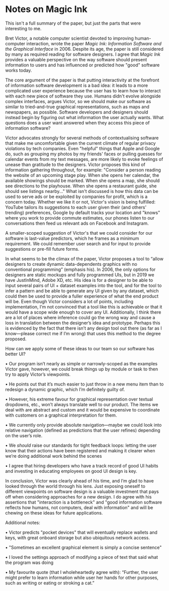 # Notes on Magic Ink
This isn't a full summary of the paper, but just the parts that were interesting to me.

Bret Victor, a notable computer scientist devoted to improving human-computer interaction, wrote the paper *Magic Ink: Information Software and the Graphical Interface* in 2006. Despite its age, the paper is still considered by many as required reading for software designers. I agree that *Magic Ink* provides a valuable perspective on the way software should present information to users and has influenced or predicted how "good" software works today.

The core argument of the paper is that putting interactivity at the forefront of information software development is a bad idea: it leads to a more complicated user experience because the user has to learn how to interact with each new piece of software they use. Humans didn't evolve alongside complex interfaces, argues Victor, so we should make our software as similar to tried-and-true graphical representations, such as maps and newspapers, as possible.
Software developers and designers should instead begin by figuring out what information the user actually wants. What questions does a user want answered when they access this piece of information software?

Victor advocates strongly for several methods of contextualising software that make me uncomfortable given the current climate of regular privacy violations by tech companies. Even "helpful" things that Apple and Google do, such as grouping my photos by my friends' faces or pulling guesses for calendar events from my text messages, are more likely to evoke feelings of unease than gratitude to the designers. Victor proposes this kind of information gathering throughout, for example: "Consider a person reading the website of an upcoming stage play. When she opens her calendar, the available showings should be marked. When she opens a map, she should see directions to the playhouse. When she opens a restaurant guide, she should see listings nearby..." What isn't discussed is how this data can be used to serve ads or be exploited by companies for profit, which is a concern today. Whether we like it or not, Victor's vision is being fulfilled: YouTube tailors its suggestions to each user given their (and others' trending) preferences, Google by default tracks your location and "knows" where you work to provide commute estimates, our phones listen to our conversations then feed us relevant ads on Facebook and Instagram.

A smaller-scoped suggestion of Victor's that we could consider for our software is last-value predictors, which he frames as a minimum requirement. We could remember user search and for input to provide suggestions or pre-fill future forms.

In what seems to be the climax of the paper, Victor proposes a tool to “allow designers to create dynamic data-dependents graphics with no conventional programming” (emphasis his). In 2006, the only options for designers are static mockups and fully programmed UIs, but in 2019 we have JustInMind, Adobe XD, etc. His idea is for a designer to be able to input several pairs of UI + dataset examples into the tool, and for the tool to infer a pattern and be able to generate any UI given by any dataset, which could then be used to provide a fuller experience of what the end product will be. Even though Victor considers a lot of points, including implementation, I’m not convinced that a tool like this is achievable or that it would have a scope wide enough to cover any UI. Additionally, I think there are a lot of places where inference could go the wrong way and cause a loss in translation between the designer’s idea and prototype. Perhaps this is evidenced by the fact that there isn’t any design tool out there (as far as I know—please correct me if I’m wrong) that uses this method to the degree proposed. 

How can we apply some of these ideas to our team so our software has better UI? 

•	Our program isn’t nearly as simple or narrowly-scoped as the examples Victor gave, however, we could break things up by module or task to then try to apply Victor’s viewpoints. 

•	He points out that it’s much easier to just throw in a new menu item than to redesign a dynamic graphic, which I’m definitely guilty of. 

•	However, his extreme favour for graphical representation over textual dropdowns, etc., won’t always translate well to our product. The items we deal with are abstract and custom and it would be expensive to coordinate with customers on a graphical interpretation for them.

•	We currently only provide absolute navigation—maybe we could look into relative navigation (defined as predictions that the user refines) depending on the user’s role.

•	We *should* raise our standards for tight feedback loops: letting the user know that their actions have been registered and making it clearer when we’re doing additional work behind the scenes

•	I agree that hiring developers who have a track record of good UI habits and investing in educating employees on good UI design is key. 

In conclusion, Victor was clearly ahead of his time, and I’m glad to have looked through the world through his lens. Just exposing oneself to different viewpoints on software design is a valuable investment that pays off when considering approaches for a new design. I do agree with his assertions that "interaction is a bottleneck" and "good information software reflects how humans, not computers, deal with information" and will be chewing on these ideas for future applications.

Additional notes:

•	Victor predicts "pocket devices" that will eventually replace wallets and keys, with great onboard storage but also ubiquitous network access.

•	"Sometimes an excellent graphical element is simply a concise sentence"

•	I loved the settings approach of modifying a piece of text that said what the program was doing 

•	My favourite quote (that I wholeheartedly agree with): “Further, the user might prefer to learn information while user her hands for other purposes, such as writing or eating or stroking a cat.”
